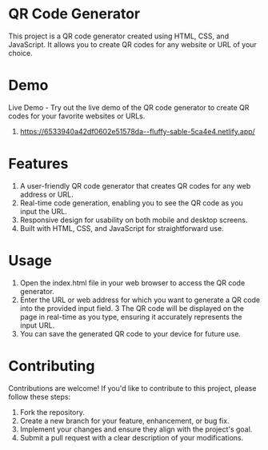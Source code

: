 # QR Code Generator

This project is a QR code generator created using HTML, CSS, and JavaScript. It allows you to create QR codes for any website or URL of your choice.

# Demo

Live Demo - Try out the live demo of the QR code generator to create QR codes for your favorite websites or URLs.
1) https://6533940a42df0602e51578da--fluffy-sable-5ca4e4.netlify.app/

# Features

1) A user-friendly QR code generator that creates QR codes for any web address or URL.
2) Real-time code generation, enabling you to see the QR code as you input the URL.
3) Responsive design for usability on both mobile and desktop screens.
4) Built with HTML, CSS, and JavaScript for straightforward use.

# Usage

1) Open the index.html file in your web browser to access the QR code generator.
2) Enter the URL or web address for which you want to generate a QR code into the provided input field.
3 The QR code will be displayed on the page in real-time as you type, ensuring it accurately represents the input URL.
4) You can save the generated QR code to your device for future use.

# Contributing
Contributions are welcome! If you'd like to contribute to this project, please follow these steps:

1) Fork the repository.
2) Create a new branch for your feature, enhancement, or bug fix.
3) Implement your changes and ensure they align with the project's goal.
4) Submit a pull request with a clear description of your modifications.

